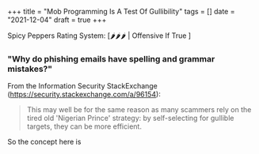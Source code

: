 +++
title = "Mob Programming Is A Test Of Gullibility"
tags = []
date = "2021-12-04"
draft = true
+++

Spicy Peppers Rating System: [🌶🌶🌶 | Offensive If True ]

### "Why do phishing emails have spelling and grammar mistakes?"

From the Information Security StackExchange (https://security.stackexchange.com/a/96154):

> This may well be for the same reason as many scammers rely on the tired old 'Nigerian Prince' strategy: by self-selecting for gullible targets, they can be more efficient.

So the concept here is
